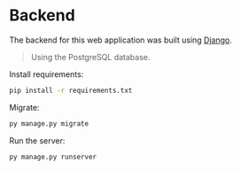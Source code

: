 # Backend

The backend for this web application was built using [Django](https://www.djangoproject.com/).

> Using the PostgreSQL database.

Install requirements:

```sh
pip install -r requirements.txt
```

Migrate:

```sh
py manage.py migrate
```

Run the server:

```sh
py manage.py runserver
```
